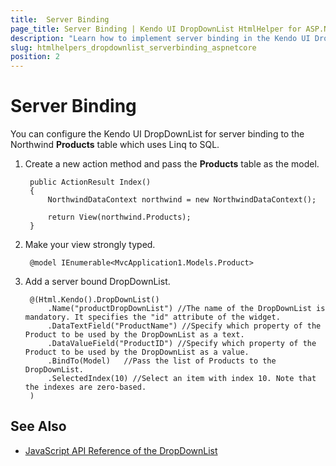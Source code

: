 ```yaml
---
title:  Server Binding
page_title: Server Binding | Kendo UI DropDownList HtmlHelper for ASP.NET Core
description: "Learn how to implement server binding in the Kendo UI DropDownList HtmlHelper for ASP.NET Core (MVC 6 or ASP.NET Core MVC)."
slug: htmlhelpers_dropdownlist_serverbinding_aspnetcore
position: 2
---
```


# Server Binding

You can configure the Kendo UI DropDownList for server binding to the Northwind **Products** table which uses Linq to SQL.

1. Create a new action method and pass the **Products** table as the model.

        public ActionResult Index()
        {
            NorthwindDataContext northwind = new NorthwindDataContext();

            return View(northwind.Products);
        }

1. Make your view strongly typed.

        @model IEnumerable<MvcApplication1.Models.Product>

1. Add a server bound DropDownList.

        @(Html.Kendo().DropDownList()
            .Name("productDropDownList") //The name of the DropDownList is mandatory. It specifies the "id" attribute of the widget.
            .DataTextField("ProductName") //Specify which property of the Product to be used by the DropDownList as a text.
            .DataValueField("ProductID") //Specify which property of the Product to be used by the DropDownList as a value.
            .BindTo(Model)   //Pass the list of Products to the DropDownList.
            .SelectedIndex(10) //Select an item with index 10. Note that the indexes are zero-based.
        )

## See Also

* [JavaScript API Reference of the DropDownList](http://docs.telerik.com/kendo-ui/api/javascript/ui/dropdownlist)
